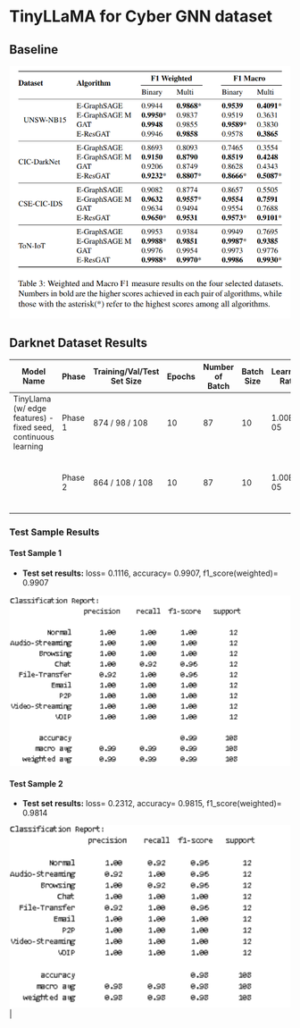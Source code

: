 # TinyLLaMA for Cyber GNN dataset
## Baseline

![Baseline Result](baseline.png)

## Darknet Dataset Results

| Model Name                                   | Phase   | Training/Val/Test Set Size | Epochs | Number of Batch | Batch Size | Learning Rate | Test Loss                                | Test F1 Score                            | Model Path                                     |
|----------------------------------------------|---------|----------------------------|--------|-----------------|------------|---------------|------------------------------------------|-------------------------------------------|------------------------------------------------|
| TinyLlama (w/ edge features) - fixed seed, continuous learning | Phase 1 | 874 / 98 / 108            | 10     | 87              | 10         | 1.00E-05      | 0.5793                                   | 0.9191                                    | `model/20241109-164753_llm_w_edgefeat.pth`    |
|                                              | Phase 2 | 864 / 108 / 108            | 10     | 87              | 10         | 1.00E-05      | 0.1116<br>another unused test set: 0.2312 | 0.9907<br>another unused test set: 0.9814 |                                                |

### Test Sample Results

#### Test Sample 1
- **Test set results:** loss= 0.1116, accuracy= 0.9907, f1_score(weighted)= 0.9907

![Test Sample 1 Classification Report](darknet_classification_report_1.png)

#### Test Sample 2
- **Test set results:** loss= 0.2312, accuracy= 0.9815, f1_score(weighted)= 0.9814

![Test Sample 2 Classification Report](darknet_classification_report_2.png)
                                           |

